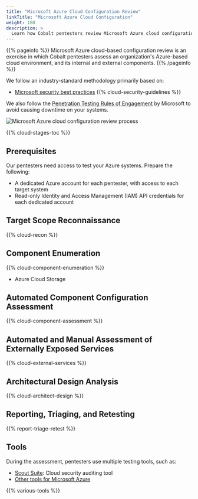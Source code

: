 ```yaml
---
title: "Microsoft Azure Cloud Configuration Review"
linkTitle: "Microsoft Azure Cloud Configuration"
weight: 180
description: >
  Learn how Cobalt pentesters review Microsoft Azure cloud configurations.
---
```


{{% pageinfo %}}
Microsoft Azure cloud-based configuration review is an exercise in which Cobalt pentesters assess an organization's Azure-based cloud environment, and its internal and external components.
{{% /pageinfo %}}

We follow an industry-standard methodology primarily based on:

- [Microsoft security best practices](https://learn.microsoft.com/en-us/azure/security/fundamentals/best-practices-and-patterns)
{{% cloud-security-guidelines %}}

We also follow the [Penetration Testing Rules of Engagement](https://www.microsoft.com/en-us/msrc/pentest-rules-of-engagement) by Microsoft to avoid causing downtime on your systems.

![Microsoft Azure cloud configuration review process](/methodologies/cloud-configuration-review-process.png "Microsoft Azure cloud configuration review process")

{{% cloud-stages-toc %}}

## Prerequisites

Our pentesters need access to test your Azure systems. Prepare the following:

- A dedicated Azure account for each pentester, with access to each target system
- Read-only Identity and Access Management (IAM) API credentials for each dedicated account

## Target Scope Reconnaissance

{{% cloud-recon %}}

## Component Enumeration

{{% cloud-component-enumeration %}}
  - Azure Cloud Storage

## Automated Component Configuration Assessment

{{% cloud-component-assessment %}}

## Automated and Manual Assessment of Externally Exposed Services

{{% cloud-external-services %}}

## Architectural Design Analysis

{{% cloud-architect-design %}}

## Reporting, Triaging, and Retesting

{{% report-triage-retest %}}

## Tools

During the assessment, pentesters use multiple testing tools, such as:

- [Scout Suite](https://github.com/nccgroup/ScoutSuite): Cloud security auditing tool
- [Other tools for Microsoft Azure](https://github.com/kmcquade/awesome-azure-security)

{{% various-tools %}}
